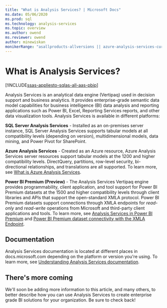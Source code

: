 ```yaml
---
title: "What is Analysis Services? | Microsoft Docs"
ms.date: 05/06/2020
ms.prod: sql
ms.technology: analysis-services
ms.topic: overview
ms.author: owend
ms.reviewer: owend
author: minewiskan
monikerRange: "asallproducts-allversions || azure-analysis-services-current || power-bi-premium-current || >= sql-analysis-services-2016"
---
```

# What is Analysis Services?

[!INCLUDE[ssas-appliesto-sqlas-all-aas-pbip](../includes/ssas-appliesto-sqlas-all-aas-pbip.md)]

Analysis Services is an analytical data engine (Vertipaq) used in decision support and business analytics. It provides enterprise-grade semantic data model capabilities for business intelligence (BI) data analysis and reporting applications such as Power BI, Excel, Reporting Services reports, and other data visualization tools. Analysis Services is available in different platforms:

**SQL Server Analysis Services** - Installed as an on-premises server instance, SQL Server Analysis Services supports tabular models at all compatibility levels (depending on version), multidimensional models, data mining, and Power Pivot for SharePoint.

**Azure Analysis Services** - Created as an Azure resource, Azure Analysis Services server resources support tabular models at the 1200 and higher compatibility levels. DirectQuery, partitions, row-level security, bi-directional relationships, and translations are all supported. To learn more, see [What is Azure Analysis Services](/azure/analysis-services/analysis-services-overview).

**Power BI Premium (Preview)** - The Analysis Services Vertipaq engine provides programmability, client application, and tool support for Power BI Premium datasets at the 1500 and higher compatibility levels through client libraries and APIs that support the open-standard XMLA protocol. Power BI Premium datasets support connections through XMLA endpoints for *read-only* and *read-write* operations from Microsoft and third-party client applications and tools. To learn more, see [Analysis Services in Power BI Premium](https://docs.microsoft.com/power-bi/service-premium-what-is#analysis-services-in-power-bi-premium-preview) and [Power BI Premium dataset connectivity with the XMLA Endpoint](https://docs.microsoft.com/power-bi/service-premium-connect-tools).

## Documentation

Analysis Services documentation is located at different places in docs.microsoft.com depending on the platform or version you're using. To learn more, see [Understanding Analysis Services documentation](analysis-services-docs.md).

## There's more coming

We'll soon be adding more information to this article, and many others, to better describe how you can use Analysis Services to create enterprise grade BI solutions for your organization. Be sure to check back!
